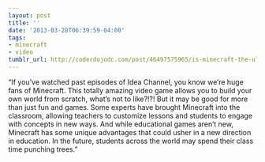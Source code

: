 ```yaml
---
layout: post
title: ''
date: '2013-03-28T06:39:59-04:00'
tags:
- minecraft
- video
tumblr_url: http://coderdojodc.com/post/46497575965/is-minecraft-the-ultimate-educational-tool
---
```

“If you’ve watched past episodes of Idea Channel, you know we’re huge fans of Minecraft. This totally amazing video game allows you to build your own world from scratch, what’s not to like?!?! But it may be good for more than just fun and games. Some experts have brought Minecraft into the classroom, allowing teachers to customize lessons and students to engage with concepts in new ways. And while educational games aren’t new, Minecraft has some unique advantages that could usher in a new direction in education. In the future, students across the world may spend their class time punching trees.”
